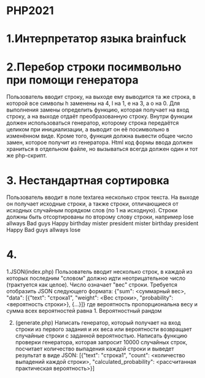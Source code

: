 # PHP2021
# 1.Интерпретатор языка brainfuck

# 2.Перебор строки посимвольно при помощи генератора
Пользователь вводит строку, на выходе ему выводится та же строка, в которой все символы h заменены на 4, l на 1, e на 3, а o на 0.
Для выполнения замены определить функцию, которая получает на вход строку, а на выходе отдаёт преобразованную строку. Внутри функции должен использоваться генератор, которому строка передаётся целиком при инициализации, а выводит он её посимвольно в изменённом виде. Кроме того, функция должна вывести общее число замен, которое получит из генератора.
Html код формы ввода должен храниться в отдельном файле, но вызываться всегда должен один и тот же php-скрипт.

# 3. Нестандартная сортировка
Пользователь вводит в поле textarea несколько строк текста. На выходе он получает исходные строки, а также строки, отличающиеся от исходных случайным порядком слов (по 1 на исходную). Строки должны быть отсортированы по второму слову строки, например
lose allways Bad guys
Happy birthday mister president
mister birthday president Happy
Bad guys allways lose

# 4.
1.JSON(index.php)
Пользователь вводит несколько строк, в каждой из которых последним "словом" должно идти неотрицательное число (трактуется как целое). Число означает "вес" строки. Требуется отобразить JSON следующего формата:
{"sum": <суммарный вес>, "data": [{"text": "строка1", "weight": <Вес строки>, "probability": <вероятность строки>}, {...}]}
где вероятность пропорциональна весу и сумма всех вероятностей равна 1.
Вероятностный рандом

2. (generate.php)
Написать генератор, который получает на вход строки из первого задания и их веса или вероятности возвращает случайные строки с заданной вероятностью. Написать функцию проверки генератора, которая запросит 10000 случайных строк, посчитает количество выпадения каждой строки и выведет результат в виде JSON:
[{"text": "строка1", "count": <количество выпадений каждой строки>, "calculated_probability": <рассчитанная практическая вероятность>}]  
